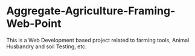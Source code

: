 # Aggregate-Agriculture-Framing-Web-Point
This is a Web Development based project related to farming tools, Animal Husbandry and soil Testing, etc. 
